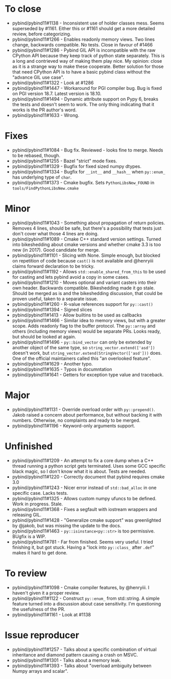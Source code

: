 # To close
- pybind/pybind11#1138 - Inconsistent use of holder classes mess. Seems superseded by #1161. Either this or #1161 should get a more detailed review, before categorizing.
- pybind/pybind11#1266 - Enables readonly memory views. Two lines change, backwards compatible. No tests. Close in favour of #1466
- pybind/pybind11#1286 - Pybind GIL API is incompatible with the raw CPython API because they keep track of python state separately. This is a long and contrieved way of making them play nice. My opinion: close as it is a strange way to make these cooperate. Better solution for those that need CPython API is to have a basic pybind class without the "advance GIL use case".
- pybind/pybind11#1322 - Look at #1286
- pybind/pybind11#1447 - Workaround for PGI compiler bug. Bug is fixed on PGI version 18.7. Latest version is 18.10.
- pybind/pybind11#1494 - Dynamic attribute support on Pypy 6, breaks the tests and doesn't seem to work. The only thing indicating that it works is the PR author's word.
- pybind/pybind11#1633 - Wrong.


# Fixes
- pybind/pybind11#1084 - Bug fix. Reviewed - looks fine to merge. Needs to be rebased, though.
- pybind/pybind11#1255 - Bazel "strict" mode fixes.
- pybind/pybind11#1329 - Bugfix for fixed sized numpy dtypes.
- pybind/pybind11#1334 - Bugfix for `__int__` and `__hash__` when `py::enum_` has underlying type of `char`.
- pybind/pybind11#1373 - Cmake bugfix. Sets `PythonLibsNew_FOUND` in `tools/FindPythonLibsNew.cmake`


# Minor
- pybind/pybind11#1043 - Something about propagation of return policies. Removes 4 lines, should be safe, but there's a possibility that tests just don't cover what those 4 lines are doing.
- pybind/pybind11#1089 - Cmake C++ standard version settings. Turned into bikeshedding about cmake versions and whether cmake 3.3 is too new (in 2017). Good candidate for merge. 
- pybind/pybind11#1101 - Slicing with None. Simple enough, but blocked on repetition of code because `cast()` is not available and @henryiii claims forward declaration to be tricky.
- pybind/pybind11#1192 - Allows `std::enable_shared_from_this` to be used for casting and lets pybind avoid a copy in some cases.
- pybind/pybind11#1210 - Moves optional and variant casters into their own header. Backwards compatible. Bikeshedding made it go stale. Should be merged as is and the bikeshedding discussion, that could be proven useful, taken to a separate issue.
- pybind/pybind11#1260 - R-value references support for `py::cast()`
- pybind/pybind11#1394 - Signed slices
- pybind/pybind11#1413 - Allow builtins to be used as callbacks
- pybind/pybind11#1466 - Similar idea to memory views, but with a greater scope. Adds readonly flag to the buffer protocol. The `py::array` and others (including memory views) would be separate PRs. Looks ready, but should be looked at again.
- pybind/pybind11#1496 - `py::bind_vector` can only be extended by another object of the same type, so `string_vector.extend(['asd'])` doesn't work, but `string_vector.extend(StringVector(['asd']))` does. One of the official maintainers called this "an overlooked feature".
- pybind/pybind11#1629 - Another typo.
- pybind/pybind11#1635 - Typos in documntation
- pybind/pybind11#1641 - Getters for exception type value and traceback.


# Major
- pybind/pybind11#1131 - Override overload order with `py::prepend()`. Jakob raised a concern about performance, but without backing it with numbers. Otherwise, no complaints and ready to be merged.
- pybind/pybind11#1196 - Keyword-only arguments support.


# Unfinished
- pybind/pybind11#1209 - An attempt to fix a core dump when a C++ thread running a python script gets terminated. Uses some GCC specific black magic, so I don't know what it is about. Tests are needed.
- pybind/pybind11#1220 - Correctly document that pybind requires cmake 3.0
- pybind/pybind11#1243 - Nicer error instead of `std::bad_alloc` in one specific case. Lacks tests.
- pybind/pybind11#1325 - Allows custom numpy ufuncs to be defined. Work in progress. Stale.
- pybind/pybind11#1368 - Fixes a segfault with iostream wrappers and releasing GIL.
- pybind/pybind11#1428 - "Generalize cmake support" was greenlighted by @jakob, but was missing the update to the docs.
- pybind/pybind11#1463 - `py::isinstance<py::str>` is too permissive. BUgfix is a WIP.
- pybind/pybind11#781 - Far from finished. Seems very useful. I tried finishing it, but got stuck. Having a "lock into `py::class_` after `.def`" makes it hard to get done.


# To review
- pybind/pybind11#1098 - Cmake compiler features, by @henryiii. I haven't given it a proper review.
- pybind/pybind11#1122 - Construct `py::enum_` from std::string. A simple feature turned into a discussion about case sensitivity. I'm questioning the usefulness of the PR.
- pybind/pybind11#1161 - Look at #1138 

# Issue reproducer
- pybind/pybind11#1257 - Talks about a specific combination of virtual inheritance and diamond pattern causing a crash on MSVC.
- pybind/pybind11#1301 - Talks about a memory leak.
- pybind/pybind11#1393 - Talks about "overload ambiguity between Numpy arrays and scalar".
